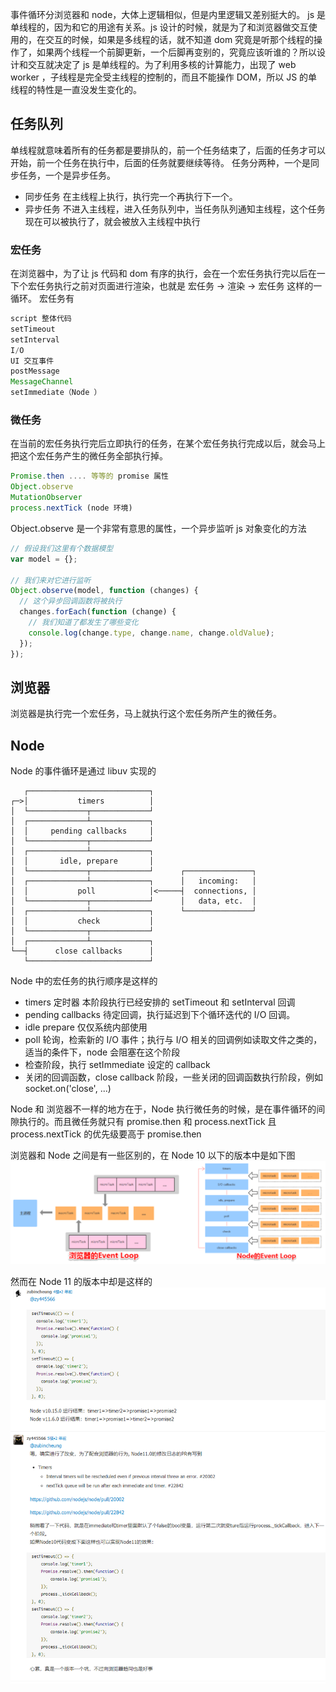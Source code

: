 事件循环分浏览器和 node，大体上逻辑相似，但是内里逻辑又差别挺大的。
js 是单线程的，因为和它的用途有关系。js 设计的时候，就是为了和浏览器做交互使用的，在交互的时候，如果是多线程的话，就不知道 dom 究竟是听那个线程的操作了，如果两个线程一个前脚更新，一个后脚再变别的，究竟应该听谁的？所以设计和交互就决定了 js 是单线程的。为了利用多核的计算能力，出现了 web worker ，子线程是完全受主线程的控制的，而且不能操作 DOM，所以 JS 的单线程的特性是一直没发生变化的。

## 任务队列

单线程就意味着所有的任务都是要排队的，前一个任务结束了，后面的任务才可以开始，前一个任务在执行中，后面的任务就要继续等待。
任务分两种，一个是同步任务，一个是异步任务。

- 同步任务 在主线程上执行，执行完一个再执行下一个。
- 异步任务 不进入主线程，进入任务队列中，当任务队列通知主线程，这个任务现在可以被执行了，就会被放入主线程中执行

### 宏任务

在浏览器中，为了让 js 代码和 dom 有序的执行，会在一个宏任务执行完以后在一下个宏任务执行之前对页面进行渲染，也就是 宏任务 -> 渲染 -> 宏任务 这样的一循环。
宏任务有

```js
script 整体代码
setTimeout
setInterval
I/O
UI 交互事件
postMessage
MessageChannel
setImmediate（Node ）
```

### 微任务

在当前的宏任务执行完后立即执行的任务，在某个宏任务执行完成以后，就会马上把这个宏任务产生的微任务全部执行掉。

```js
Promise.then .... 等等的 promise 属性
Object.observe
MutationObserver
process.nextTick (node 环境)
```

Object.observe 是一个非常有意思的属性，一个异步监听 js 对象变化的方法

```js
// 假设我们这里有个数据模型
var model = {};

// 我们来对它进行监听
Object.observe(model, function (changes) {
  // 这个异步回调函数将被执行
  changes.forEach(function (change) {
    // 我们知道了都发生了哪些变化
    console.log(change.type, change.name, change.oldValue);
  });
});
```

## 浏览器

浏览器是执行完一个宏任务，马上就执行这个宏任务所产生的微任务。

## Node

Node 的事件循环是通过 libuv 实现的

```
   ┌───────────────────────────┐
┌─>│           timers          │
│  └─────────────┬─────────────┘
│  ┌─────────────┴─────────────┐
│  │     pending callbacks     │
│  └─────────────┬─────────────┘
│  ┌─────────────┴─────────────┐
│  │       idle, prepare       │
│  └─────────────┬─────────────┘      ┌───────────────┐
│  ┌─────────────┴─────────────┐      │   incoming:   │
│  │           poll            │<─────┤  connections, │
│  └─────────────┬─────────────┘      │   data, etc.  │
│  ┌─────────────┴─────────────┐      └───────────────┘
│  │           check           │
│  └─────────────┬─────────────┘
│  ┌─────────────┴─────────────┐
└──┤      close callbacks      │
   └───────────────────────────┘
```

Node 中的宏任务的执行顺序是这样的

- timers 定时器 本阶段执行已经安排的 setTimeout 和 setInterval 回调
- pending callbacks 待定回调，执行延迟到下个循环迭代的 I/O 回调。
- idle prepare 仅仅系统内部使用
- poll 轮询，检索新的 I/O 事件；执行与 I/O 相关的回调例如读取文件之类的，适当的条件下，node 会阻塞在这个阶段
- 检查阶段，执行 setImmediate 设定的 callback
- 关闭的回调函数，close callback 阶段，一些关闭的回调函数执行阶段，例如 socket.on('close', ...)

Node 和 浏览器不一样的地方在于，Node 执行微任务的时候，是在事件循环的间隙执行的。而且微任务就只有 promise.then 和 process.nextTick 且 process.nextTick 的优先级要高于 promise.then

浏览器和 Node 之间是有一些区别的，在 Node 10 以下的版本中是如下图
![浏览器和Node循环微任务区别](../Image/浏览器和Node循环.png)

然而在 Node 11 的版本中却是这样的
![Node11和Node10微任务执行机制区别](../Image/Node11和Node10微任务执行机制区别.png)
